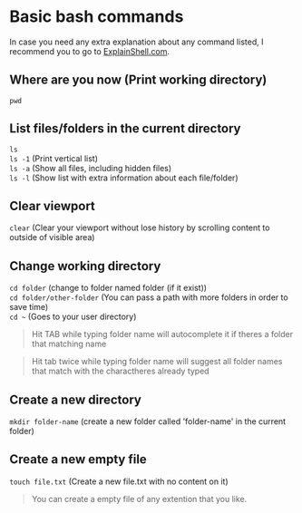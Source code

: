 # Basic bash commands

In case you need any extra explanation about any command listed, I recommend you to go to [ExplainShell.com](explainshell.com).

## Where are you now (Print working directory)
`pwd`  

## List files/folders in the current directory
`ls`  
`ls -1` (Print vertical list)  
`ls -a` (Show all files, including hidden files)  
`ls -l` (Show list with extra information about each file/folder)

## Clear viewport
`clear` (Clear your viewport without lose history by scrolling content to outside of visible area)  

## Change working directory
`cd folder` (change to folder named folder (if it exist))  
`cd folder/other-folder` (You can pass a path with more folders in order to save time)  
`cd ~` (Goes to your user directory)  
> Hit TAB while typing folder name will autocomplete it if theres a folder that matching name  

> Hit tab twice while typing folder name will suggest all folder names that match with the charactheres already typed  

## Create a new directory
`mkdir folder-name` (create a new folder called 'folder-name' in the current folder)  

## Create a new empty file
`touch file.txt` (Create a new file.txt with no content on it)  
> You can create a empty file of any extention that you like.
